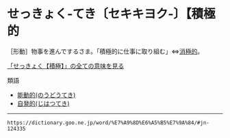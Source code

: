 # せっきょく‐てき〔セキキヨク‐〕【積極的

［形動］物事を進んでするさま。「積極的に仕事に取り組む」⇔[消極的](https://dictionary.goo.ne.jp/word/%E6%B6%88%E6%A5%B5%E7%9A%84/#jn-108015)。

[「せっきょく【積極】」の全ての意味を見る](せっきょく（積極）)

類語

-   [能動的(のうどうてき)](https://dictionary.goo.ne.jp/word/%E8%83%BD%E5%8B%95%E7%9A%84/#jn-171439)
-   [自発的(じはつてき)](https://dictionary.goo.ne.jp/word/%E8%87%AA%E7%99%BA%E7%9A%84/#jn-99906)

---
`https://dictionary.goo.ne.jp/word/%E7%A9%8D%E6%A5%B5%E7%9A%84/#jn-124335`